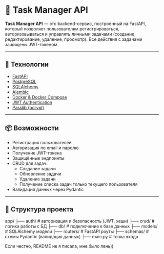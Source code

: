 # 📝 Task Manager API

**Task Manager API** — это backend-сервис, построенный на FastAPI, который позволяет пользователям регистрироваться, авторизовываться и управлять личными задачами (создание, редактирование, удаление, просмотр). Все действия с задачами защищены JWT-токеном.

---

## 🚀 Технологии

- [FastAPI](https://fastapi.tiangolo.com/)
- [PostgreSQL](https://www.postgresql.org/)
- [SQLAlchemy](https://www.sqlalchemy.org/)
- [Alembic](https://alembic.sqlalchemy.org/)
- [Docker & Docker Compose](https://docs.docker.com/)
- [JWT Authentication](https://jwt.io/)
- [Passlib (bcrypt)](https://passlib.readthedocs.io/en/stable/)

---

## 📦 Возможности

- Регистрация пользователей
- Авторизация по email и паролю
- Получение JWT-токена
- Защищённые эндпоинты
- CRUD для задач:
  - Создание задачи
  - Обновление задачи
  - Удаление задачи
  - Получение списка задач только текущего пользователя
- Валидация данных через Pydantic

---

## 🧱 Структура проекта

app/ 
  ├── auth/ # авторизация и безопасность (JWT, хеши)
  ├── crud/ # логика работы с БД 
  ├── db/ # подключение к базе данных 
  ├── models/ # SQLAlchemy модели 
  ├── routers/ # FastAPI роуты 
  ├── schemas/ # схемы Pydantic (валидация данных) 
  ├── main.py # точка входа

Если честно, README не я писала, мне было лень))
